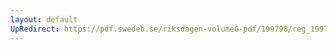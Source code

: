 ```yaml
---
layout: default
UpRedirect: https://pdf.swedeb.se/riksdagen-volumeG-pdf/199798/reg_199798/reg_199798_0525.pdf
---
```

